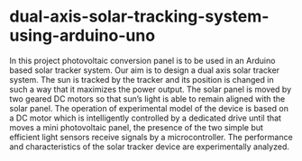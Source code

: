 # dual-axis-solar-tracking-system-using-arduino-uno
In this project photovoltaic conversion panel is to be used in an Arduino based solar tracker system. Our aim is to design a dual axis solar tracker system. The sun is tracked by the tracker and its position is changed in such a way that it maximizes the power output. The solar panel is moved by two geared DC motors so that sun’s light is able to remain aligned with the    solar panel. The operation of experimental model of the device is based on a DC motor which is intelligently controlled by a dedicated drive until that moves a mini photovoltaic panel, the presence of the two simple but efficient light sensors receive signals by a microcontroller. The performance and characteristics of the solar tracker device are experimentally analyzed.
